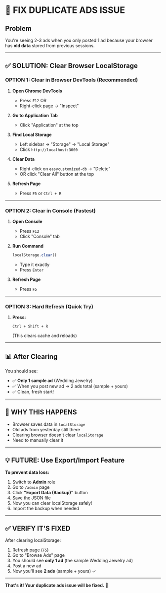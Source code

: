 # 🔧 FIX DUPLICATE ADS ISSUE

## Problem
You're seeing 2-3 ads when you only posted 1 ad because your browser has **old data** stored from previous sessions.

---

## ✅ SOLUTION: Clear Browser LocalStorage

### **OPTION 1: Clear in Browser DevTools (Recommended)**

1. **Open Chrome DevTools**
   - Press `F12` OR
   - Right-click page → "Inspect"

2. **Go to Application Tab**
   - Click "Application" at the top

3. **Find Local Storage**
   - Left sidebar → "Storage" → "Local Storage"
   - Click `http://localhost:3000`

4. **Clear Data**
   - Right-click on `easycustomized-db` → "Delete"
   - OR click "Clear All" button at the top

5. **Refresh Page**
   - Press `F5` or `Ctrl + R`

---

### **OPTION 2: Clear in Console (Fastest)**

1. **Open Console**
   - Press `F12`
   - Click "Console" tab

2. **Run Command**
   ```javascript
   localStorage.clear()
   ```
   - Type it exactly
   - Press `Enter`

3. **Refresh Page**
   - Press `F5`

---

### **OPTION 3: Hard Refresh (Quick Try)**

1. **Press:**
   ```
   Ctrl + Shift + R
   ```
   (This clears cache and reloads)

---

## 📊 After Clearing

You should see:
- ✅ **Only 1 sample ad** (Wedding Jewelry)
- ✅ When you post new ad → 2 ads total (sample + yours)
- ✅ Clean, fresh start!

---

## 🎯 WHY THIS HAPPENS

- Browser saves data in `localStorage`
- Old ads from yesterday still there
- Clearing browser doesn't clear `localStorage`
- Need to manually clear it

---

## 💡 FUTURE: Use Export/Import Feature

**To prevent data loss:**
1. Switch to **Admin** role
2. Go to `/admin` page
3. Click **"Export Data (Backup)"** button
4. Save the JSON file
5. Now you can clear localStorage safely!
6. Import the backup when needed

---

## ✅ VERIFY IT'S FIXED

After clearing localStorage:
1. Refresh page (`F5`)
2. Go to "Browse Ads" page
3. You should see **only 1 ad** (the sample Wedding Jewelry ad)
4. Post a new ad
5. Now you'll see **2 ads** (sample + yours) ✓

---

**That's it! Your duplicate ads issue will be fixed.** 🎉


